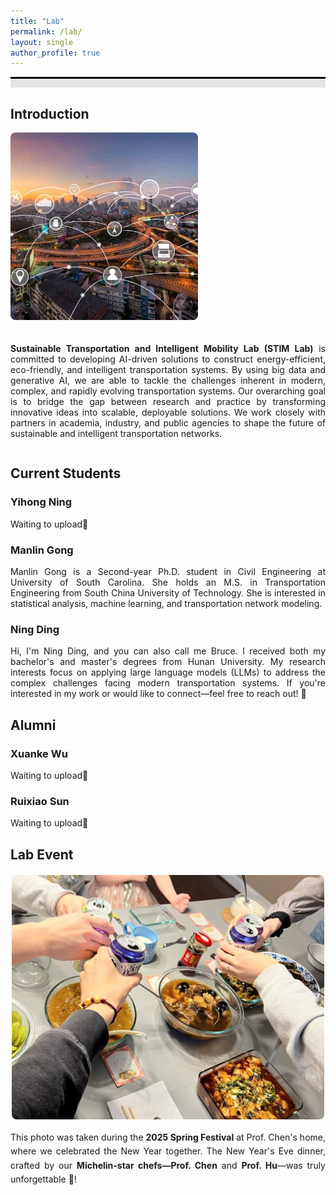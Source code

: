 ```yaml
---
title: "Lab"
permalink: /lab/
layout: single
author_profile: true
---
```


<div style="border-top: 3px solid black;"></div>
<div style="background-color: #e5e5e5; height: 1em; margin-bottom: 0.5em;"></div>


<h2>Introduction</h2>

<div style="display: flex; align-items: flex-start; gap: 20px; margin-top: 0px; flex-wrap: wrap;">
  <div style="flex: 0 0 auto;">
    <img src="../images/2_ITS.png"
         alt="Intelligent Transportation System"
         style="width: 300px; height: auto; max-width: 100%; border-radius: 8px;">
  </div>

  <div style="flex: 1; min-width: 300px;">
    <p style="text-align: justify;">
      <b>Sustainable Transportation and Intelligent Mobility Lab (STIM Lab)</b> is committed to developing AI-driven solutions to construct energy-efficient, eco-friendly, and intelligent transportation systems. By using big data and generative AI, we are able to tackle the challenges inherent in modern, complex, and rapidly evolving transportation systems. Our overarching goal is to bridge the gap between research and practice by transforming innovative ideas into scalable, deployable solutions. We work closely with partners in academia, industry, and public agencies to shape the future of sustainable and intelligent transportation networks.
    </p>
  </div>
</div>


<h2>Current Students</h2>

<h3>Yihong Ning</h3>
Waiting to upload🫡<br>

<h3>Manlin Gong</h3>
<div style="text-align: justify;">
  Manlin Gong is a Second-year Ph.D. student in Civil Engineering at University of South Carolina. She holds an M.S. in Transportation Engineering from South China University of Technology. She is interested in statistical analysis, machine learning, and transportation network modeling.<br>
</div>

<h3>Ning Ding</h3>
<div style="text-align: justify;">
Hi, I'm Ning Ding, and you can also call me Bruce. I received both my bachelor's and master's degrees from Hunan University. My research interests focus on applying large language models (LLMs) to address the complex challenges facing modern transportation systems. If you're interested in my work or would like to connect—feel free to reach out! 🫡<br>
</div>

<h2>Alumni</h2>

<h3>Xuanke Wu</h3>
Waiting to upload🫡<br>

<h3>Ruixiao Sun</h3>
Waiting to upload🫡<br>


<h2>Lab Event</h2>

<div style="text-align: center; margin-top: 20px;">
  <img src="../images/Spring Festrival.jpeg" alt="Spring Festival" style="width: 500px; height: auto; border-radius: 8px;">

  <div style="margin-top: 15px; max-width: 700px; margin-left: auto; margin-right: auto;">
    <p style="font-size: 14px; text-align: justify; line-height: 1.6; margin: 0;">
      This photo was taken during the <b>2025 Spring Festival</b> at Prof. Chen's home, where we celebrated the New Year together. The New Year's Eve dinner, crafted by our <b>Michelin-star chefs—Prof. Chen</b> and <b>Prof. Hu</b>—was truly unforgettable 🍾!
    </p>
  </div>
</div>






